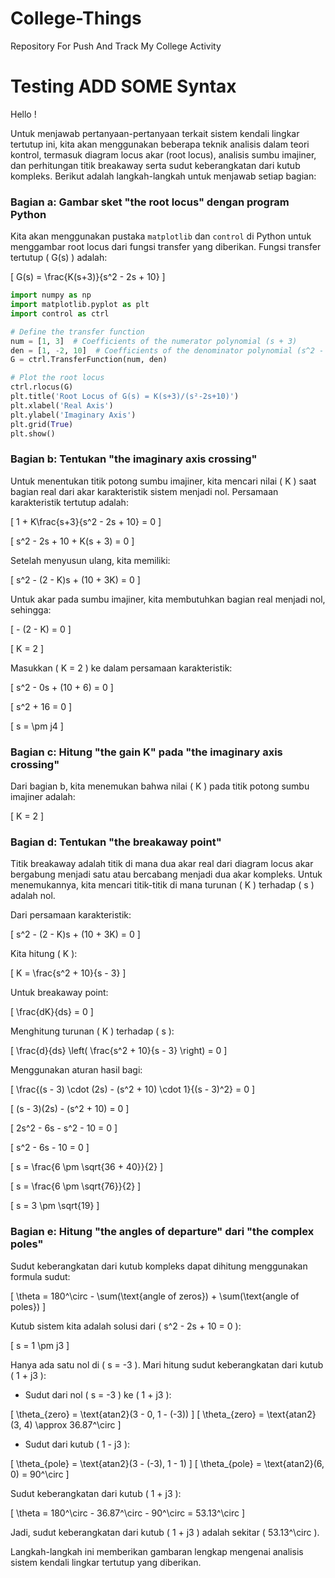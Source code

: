 # College-Things

Repository For Push And Track My College Activity

# Testing ADD SOME Syntax

Hello !


Untuk menjawab pertanyaan-pertanyaan terkait sistem kendali lingkar tertutup ini, kita akan menggunakan beberapa teknik analisis dalam teori kontrol, termasuk diagram locus akar (root locus), analisis sumbu imajiner, dan perhitungan titik breakaway serta sudut keberangkatan dari kutub kompleks. Berikut adalah langkah-langkah untuk menjawab setiap bagian:

### Bagian a: Gambar sket "the root locus" dengan program Python

Kita akan menggunakan pustaka `matplotlib` dan `control` di Python untuk menggambar root locus dari fungsi transfer yang diberikan. Fungsi transfer tertutup \( G(s) \) adalah:

\[ G(s) = \frac{K(s+3)}{s^2 - 2s + 10} \]

```python
import numpy as np
import matplotlib.pyplot as plt
import control as ctrl

# Define the transfer function
num = [1, 3]  # Coefficients of the numerator polynomial (s + 3)
den = [1, -2, 10]  # Coefficients of the denominator polynomial (s^2 - 2s + 10)
G = ctrl.TransferFunction(num, den)

# Plot the root locus
ctrl.rlocus(G)
plt.title('Root Locus of G(s) = K(s+3)/(s²-2s+10)')
plt.xlabel('Real Axis')
plt.ylabel('Imaginary Axis')
plt.grid(True)
plt.show()
```

### Bagian b: Tentukan "the imaginary axis crossing"

Untuk menentukan titik potong sumbu imajiner, kita mencari nilai \( K \) saat bagian real dari akar karakteristik sistem menjadi nol. Persamaan karakteristik tertutup adalah:

\[ 1 + K\frac{s+3}{s^2 - 2s + 10} = 0 \]

\[ s^2 - 2s + 10 + K(s + 3) = 0 \]

Setelah menyusun ulang, kita memiliki:

\[ s^2 - (2 - K)s + (10 + 3K) = 0 \]

Untuk akar pada sumbu imajiner, kita membutuhkan bagian real menjadi nol, sehingga:

\[ - (2 - K) = 0 \]

\[ K = 2 \]

Masukkan \( K = 2 \) ke dalam persamaan karakteristik:

\[ s^2 - 0s + (10 + 6) = 0 \]

\[ s^2 + 16 = 0 \]

\[ s = \pm j4 \]

### Bagian c: Hitung "the gain K" pada "the imaginary axis crossing"

Dari bagian b, kita menemukan bahwa nilai \( K \) pada titik potong sumbu imajiner adalah:

\[ K = 2 \]

### Bagian d: Tentukan "the breakaway point"

Titik breakaway adalah titik di mana dua akar real dari diagram locus akar bergabung menjadi satu atau bercabang menjadi dua akar kompleks. Untuk menemukannya, kita mencari titik-titik di mana turunan \( K \) terhadap \( s \) adalah nol.

Dari persamaan karakteristik:

\[ s^2 - (2 - K)s + (10 + 3K) = 0 \]

Kita hitung \( K \):

\[ K = \frac{s^2 + 10}{s - 3} \]

Untuk breakaway point:

\[ \frac{dK}{ds} = 0 \]

Menghitung turunan \( K \) terhadap \( s \):

\[ \frac{d}{ds} \left( \frac{s^2 + 10}{s - 3} \right) = 0 \]

Menggunakan aturan hasil bagi:

\[ \frac{(s - 3) \cdot (2s) - (s^2 + 10) \cdot 1}{(s - 3)^2} = 0 \]

\[ (s - 3)(2s) - (s^2 + 10) = 0 \]

\[ 2s^2 - 6s - s^2 - 10 = 0 \]

\[ s^2 - 6s - 10 = 0 \]

\[ s = \frac{6 \pm \sqrt{36 + 40}}{2} \]

\[ s = \frac{6 \pm \sqrt{76}}{2} \]

\[ s = 3 \pm \sqrt{19} \]

### Bagian e: Hitung "the angles of departure" dari "the complex poles"

Sudut keberangkatan dari kutub kompleks dapat dihitung menggunakan formula sudut:

\[ \theta = 180^\circ - \sum(\text{angle of zeros}) + \sum(\text{angle of poles}) \]

Kutub sistem kita adalah solusi dari \( s^2 - 2s + 10 = 0 \):

\[ s = 1 \pm j3 \]

Hanya ada satu nol di \( s = -3 \). Mari hitung sudut keberangkatan dari kutub \( 1 + j3 \):

- Sudut dari nol \( s = -3 \) ke \( 1 + j3 \):

\[ \theta_{zero} = \text{atan2}(3 - 0, 1 - (-3)) \]
\[ \theta_{zero} = \text{atan2}(3, 4) \approx 36.87^\circ \]

- Sudut dari kutub \( 1 - j3 \):

\[ \theta_{pole} = \text{atan2}(3 - (-3), 1 - 1) \]
\[ \theta_{pole} = \text{atan2}(6, 0) = 90^\circ \]

Sudut keberangkatan dari kutub \( 1 + j3 \):

\[ \theta = 180^\circ - 36.87^\circ - 90^\circ = 53.13^\circ \]

Jadi, sudut keberangkatan dari kutub \( 1 + j3 \) adalah sekitar \( 53.13^\circ \).

Langkah-langkah ini memberikan gambaran lengkap mengenai analisis sistem kendali lingkar tertutup yang diberikan.
